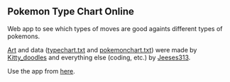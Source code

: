 ## Pokemon Type Chart Online

Web app to see which types of moves are good againts different types of pokemons.

[Art](https://github.com/Jeeses313/PokemonTypeChartOnline/tree/master/src/main/webapp/WEB-INF/images) and data ([typechart.txt](https://github.com/Jeeses313/PokemonTypeChartOnline/blob/master/src/main/resources/typechart.txt) and [pokemonchart.txt](https://github.com/Jeeses313/PokemonTypeChartOnline/blob/master/src/main/resources/pokemonchart.txt)) were made by [Kitty_doodles](https://twitter.com/Kitty_doodles) and everything else (coding, etc.) by [Jeeses313](https://github.com/Jeeses313).

Use the app from [here](https://pokemontypechartonline.herokuapp.com).